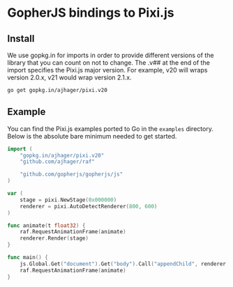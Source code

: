 # GopherJS bindings to Pixi.js

## Install

We use gopkg.in for imports in order to provide different versions of the library that you can count on not to change. The .v## at the end of the import specifies the Pixi.js major version. For example, v20 will wraps version 2.0.x, v21 would wrap version 2.1.x.

```bash
go get gopkg.in/ajhager/pixi.v20
```

## Example

You can find the Pixi.js examples ported to Go in the `examples` directory. Below is the absolute bare minimum needed to get started.

```go
import (
	"gopkg.in/ajhager/pixi.v20"
	"github.com/ajhager/raf"

	"github.com/gopherjs/gopherjs/js"
)

var (
	stage = pixi.NewStage(0x000000)
	renderer = pixi.AutoDetectRenderer(800, 600)
)

func animate(t float32) {
	raf.RequestAnimationFrame(animate)
	renderer.Render(stage)
}

func main() {
	js.Global.Get("document").Get("body").Call("appendChild", renderer.View)
	raf.RequestAnimationFrame(animate)
}
```
